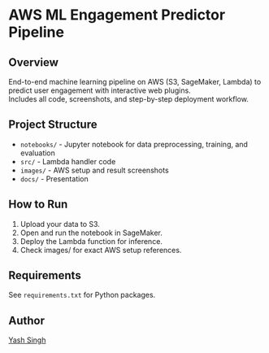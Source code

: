 # AWS ML Engagement Predictor Pipeline

## Overview
End-to-end machine learning pipeline on AWS (S3, SageMaker, Lambda) to predict user engagement with interactive web plugins.  
Includes all code, screenshots, and step-by-step deployment workflow.

## Project Structure
- `notebooks/` - Jupyter notebook for data preprocessing, training, and evaluation
- `src/` - Lambda handler code
- `images/` - AWS setup and result screenshots
- `docs/` - Presentation

## How to Run
1. Upload your data to S3.
2. Open and run the notebook in SageMaker.
3. Deploy the Lambda function for inference.
4. Check images/ for exact AWS setup references.

## Requirements
See `requirements.txt` for Python packages.

## Author
[Yash Singh](https://www.linkedin.com/in/singhyash2209/)
